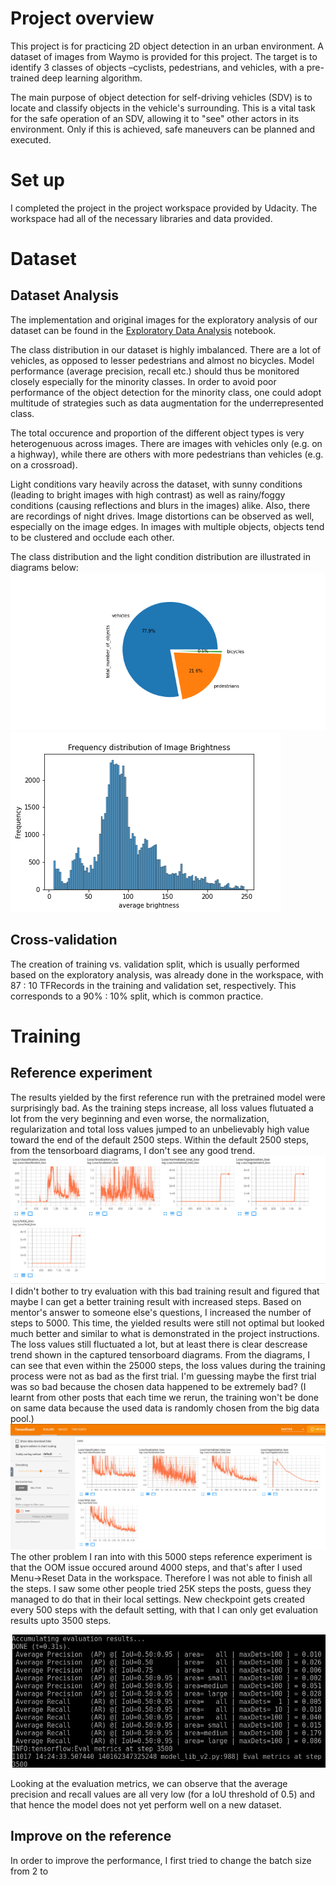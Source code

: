 # Project overview
This project is for practicing 2D object detection in an urban environment. A dataset of images from Waymo is provided for this project. The target is to identify 3 classes of objects –cyclists, pedestrians, and vehicles, with a pre-trained deep learning algorithm.

The main purpose of object detection for self-driving vehicles (SDV) is to locate and classify objects in the vehicle's surrounding. This is a vital task for the safe operation of an SDV, allowing it to "see" other actors in its environment. Only if this is achieved, safe maneuvers can be planned and executed.

# Set up
I completed the project in the project workspace provided by Udacity. The workspace had all of the necessary libraries and data provided.

# Dataset
## Dataset Analysis
The implementation and original images for the exploratory analysis of our dataset can be found in the [Exploratory Data Analysis](https://github.com/jiangnan2341/UdacitySDCE_P1/blob/main/Exploratory%20Data%20Analysis.ipynb) notebook.

The class distribution in our dataset is highly imbalanced. There are a lot of vehicles, as opposed to lesser pedestrians and almost no bicycles. Model performance (average precision, recall etc.) should thus be monitored closely especially for the minority classes. In order to avoid poor performance of the object detection for the minority class, one could adopt multitude of strategies such as data augmentation for the underrepresented class.

The total occurence and proportion of the different object types is very heterogenuous across images. There are images with vehicles only (e.g. on a highway), while there are others with more pedestrians than vehicles (e.g. on a crossroad).

Light conditions vary heavily across the dataset, with sunny conditions (leading to bright images with high contrast) as well as rainy/foggy conditions (causing reflections and blurs in the images) alike. Also, there are recordings of night drives.
Image distortions can be observed as well, especially on the image edges.
In images with multiple objects, objects tend to be clustered and occlude each other.

The class distribution and the light condition distribution are illustrated in diagrams below:
![](class_pie.png)
![](brightness_EDA.png)

## Cross-validation
The creation of training vs. validation split, which is usually performed based on the exploratory analysis, was already done in the workspace, with 87 : 10 TFRecords in the training and validation set, respectively. This corresponds to a 90% : 10% split, which is common practice.
# Training
## Reference experiment
The results yielded by the first reference run with the pretrained model were surprisingly bad. As the training steps increase, all loss values flutuated a lot from the very beginning and even worse, the normalization, regularization and total loss values jumped to an unbelievably high value toward the end of the default 2500 steps. Within the default 2500 steps, from the tensorboard diagrams, I don't see any good trend. 
![](experiments/reference/Reference1.png)
I didn't bother to try evaluation with this bad training result and figured that maybe I can get a better training result with increased steps. Based on mentor's answer to someone else's questions, I increased the number of steps to 5000.
This time, the yielded results were still not optimal but looked much better and similar to what is demonstrated in the project instructions. The loss values still fluctuated a lot, but at least there is clear descrease trend shown in the captured tensorboard diagrams. From the diagrams, I can see that even within the 25000 steps, the loss values during the training process were not as bad as the first trial. I'm guessing maybe the first trial was so bad because the chosen data happened to be extremely bad? (I learnt from other posts that each time we rerun, the training won't be done on same data because the used data is randomly chosen from the big data pool.)
![](experiments/reference1/Reference5000steps1.png)
The other problem I ran into with this 5000 steps reference experiment is that the OOM issue occured around 4000 steps, and that's after I used Menu->Reset Data in the workspace. Therefore I was not able to finish all the steps. I saw some other people tried 25K steps the posts, guess they managed to do that in their local settings. New checkpoint gets created every 500 steps with the default setting, with that I can only get evaluation results upto 3500 steps.

![](experiments/reference1/ReferenceEvalSummary.png)

Looking at the evaluation metrics, we can observe that the average precision and recall values are all very low (for a IoU threshold of 0.5) and that hence the model does not yet perform well on a new dataset.

## Improve on the reference
In order to improve the performance, I first tried to change the batch size from 2 to 
